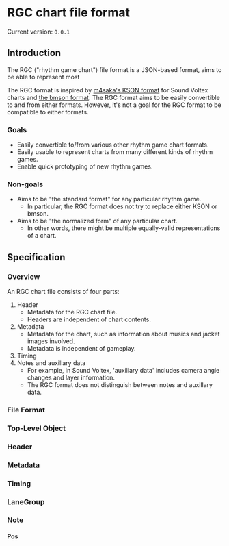 # RGC chart file format

Current version: `0.0.1`

## Introduction

The RGC ("rhythm game chart") file format is a JSON-based format, aims to be able to represent most 

The RGC format is inspired by [m4saka's KSON format](https://github.com/kshootmania/ksm-chart-format/blob/master/kson_format.md) for Sound Voltex charts and [the bmson format](https://bmson-spec.readthedocs.io/en/master/doc/index.html). The RGC format aims to be easily convertible to and from either formats. However, it's not a goal for the RGC format to be compatible to either formats.

### Goals

* Easily convertible to/from various other rhythm game chart formats.
* Easily usable to represent charts from many different kinds of rhythm games.
* Enable quick prototyping of new rhythm games.

### Non-goals

* Aims to be "the standard format" for any particular rhythm game.
  * In particular, the RGC format does not try to replace either KSON or bmson.
* Aims to be "the normalized form" of any particular chart.
  * In other words, there might be multiple equally-valid representations of a chart.

## Specification

### Overview

An RGC chart file consists of four parts:

1. Header
    * Metadata for the RGC chart file.
    * Headers are independent of chart contents.
2. Metadata
    * Metadata for the chart, such as information about musics and jacket images involved.
    * Metadata is independent of gameplay.
3. Timing
4. Notes and auxillary data
    * For example, in Sound Voltex, 'auxillary data' includes camera angle changes and layer information.
    * The RGC format does not distinguish between notes and auxillary data.

### File Format

### Top-Level Object

### Header

### Metadata

### Timing

### LaneGroup

### Note

#### Pos